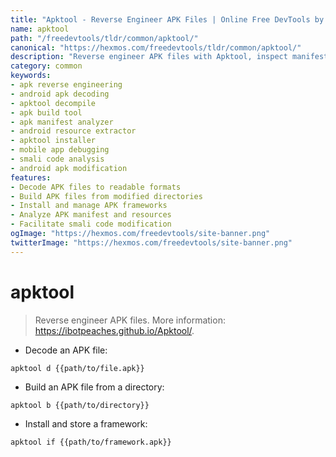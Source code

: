 ```yaml
---
title: "Apktool - Reverse Engineer APK Files | Online Free DevTools by Hexmos"
name: apktool
path: "/freedevtools/tldr/common/apktool/"
canonical: "https://hexmos.com/freedevtools/tldr/common/apktool/"
description: "Reverse engineer APK files with Apktool, inspect manifest data, and debug mobile apps. Free online tool, no registration required."
category: common
keywords:
- apk reverse engineering
- android apk decoding
- apktool decompile
- apk build tool
- apk manifest analyzer
- android resource extractor
- apktool installer
- mobile app debugging
- smali code analysis
- android apk modification
features:
- Decode APK files to readable formats
- Build APK files from modified directories
- Install and manage APK frameworks
- Analyze APK manifest and resources
- Facilitate smali code modification
ogImage: "https://hexmos.com/freedevtools/site-banner.png"
twitterImage: "https://hexmos.com/freedevtools/site-banner.png"
---
```


# apktool

> Reverse engineer APK files.
> More information: <https://ibotpeaches.github.io/Apktool/>.

- Decode an APK file:

`apktool d {{path/to/file.apk}}`

- Build an APK file from a directory:

`apktool b {{path/to/directory}}`

- Install and store a framework:

`apktool if {{path/to/framework.apk}}`
